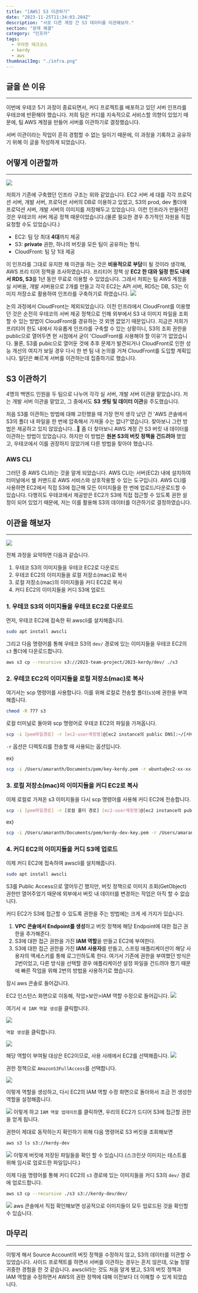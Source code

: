```yaml
---
title: "[AWS] S3 이관하기"
date: "2023-11-25T11:34:03.284Z"
description: "서로 다른 계정 간 S3 데이터를 이관해보자."
section: "문제 해결" 
category: "인프라"
tags:
  - 우아한 테크코스
  - kerdy
  - aws
thumbnailImg: "./infra.png"
---
```


## 글을 쓴 이유
---
이번에 우테코 5기 과정이 종료되면서, 커디 프로젝트를 배포하고 있던 서버 인프라를 우테코에 반환해야 했습니다.
저희 팀은 커디를 지속적으로 서비스할 의향이 있었기 때문에, 팀 AWS 계정을 만들어 서버를 이관하기로 결정했습니다.

서버 이관이라는 작업이 흔히 경험할 수 없는 일이기 때문에, 이 과정을 기록하고 공유하기 위해 이 글을 작성하게 되었습니다.

## 어떻게 이관할까
---
![](https://i.imgur.com/7cwI0Y2.png)

저희가 기존에 구축했던 인프라 구조는 위와 같았습니다. EC2 서버 세 대를 각각 프로덕션 서버, 개발 서버, 프로덕션 서버의 DB로 이용하고 있었고, S3의 prod, dev 폴더에 프로덕션 서버, 개발 서버의 이미지를 저장해두고 있었습니다.
이런 인프라가 만들어진 것은 우테코의 서버 제공 정책 때문이었습니다.(물론 필요한 경우 추가적인 자원을 직접 요청할 수도 있었습니다.)
- EC2: 팀 당 최대 **4대**까지 제공
- S3: **private** 권한, 하나의 버킷을 모든 팀이 공유하는 형식.
- CloudFront: 팀 당 1대 제공

이 인프라를 그대로 유지한 채 이관을 하는 것은 **비용적으로 부담**이 될 것이라 생각해, AWS 프리 티어 정책을 조사하였습니다.
프리티어 정책 상 **EC2 한 대와 일정 한도 내에서 RDS, S3**를 1년 동안 무료로 이용할 수 있었습니다. 그래서 저희는 팀 AWS 계정을 실 서버용, 개발 서버용으로 2개를 만들고 각각 EC2는 API 서버, RDS는 DB, S3는 이미지 저장소로 활용하여 인프라를 구축하기로 하였습니다.
![](https://i.imgur.com/HrPBfD7.png)

논의 과정에서 CloudFront는 제외되었습니다. 이전 인프라에서 CloudFront를 이용했던 것은 순전히 우테코의 서버 제공 정책으로 인해 외부에서 S3 내 이미지 파일을 조회할 수 있는 방법이 CloudFront를 경유하는 것 외엔 없었기 때문입니다. 지금은 저희가 프리티어 한도 내에서 자유롭게 인프라를 구축할 수 있는 상황이니, S3의 조회 권한을 public으로 열어두면 현 시점에서 굳이 'CloudFront를 사용해야 할 이유'가 없었습니다.
물론, S3를 pubic으로 열어둔 것에 추후 문제가 발견되거나 CloudFront로 인한 성능 개선의 여지가 보일 경우 다시 한 번 팀 내 논의를 거쳐 CloudFront를 도입할 계획입니다.
일단은 빠르게 서버를 이관하는데 집중하기로 했습니다.

## S3 이관하기
4명의 백엔드 인원을 두 팀으로 나누어 각각 실 서버, 개발 서버 이관을 맡았습니다. 저는 개발 서버 이관을 맡았고, 그 중에서도 **S3 셋팅 및 데이터 이관**을 주도했습니다.

처음 S3를 이관하는 방법에 대해 고민했을 때 가장 먼저 생각 났던 건 'AWS 콘솔에서 S3의 폴더 내 파일을 한 번에 압축해서 가져올 수는 없나?'였습니다. 찾아보니 그런 방법은 제공하고 있지 않았습니다...🥲
좀 더 찾아보니 AWS 계정 간 S3 버킷 내 데이터를 이관하는 방법이 있었습니다. 
하지만 이 방법은 **원본 S3의 버킷 정책을 건드려야** 했었고, 우테코에서 이를 권장하지 않았기에 다른 방법을 찾아야 했습니다.
### AWS CLI
그러던 중 AWS CLI라는 것을 알게 되었습니다. AWS CLI는 서버(EC2) 내에 설치하여 터미널에서 쉘 커맨드로 AWS 서비스와 상호작용할 수 있는 도구입니다.
AWS CLI를 사용하면 EC2에서 직접 S3에 접근해 모든 이미지들을 한 번에 업로드/다운로드할 수 있습니다. 다행히도 우테코에서 제공받은 EC2가 S3에 직접 접근할 수 있도록 권한 설정이 되어 있었기 때문에, 저는 이를 활용해 S3의 데이터를 이관하기로 결정하였습니다.
## 이관을 해보자
---
![](https://i.imgur.com/xwppPTa.png)

전체 과정을 요약하면 다음과 같습니다.
1. 우테코 S3의 이미지들을 우테코 EC2로 다운로드
2. 우테코 EC2의 이미지들을 로컬 저장소(mac)로 복사
3. 로컬 저장소(mac)의 이미지들을 커디 EC2로 복사
4. 커디 EC2의 이미지들을 커디 S3에 업로드

### 1. 우테코 S3의 이미지들을 우테코 EC2로 다운로드
먼저, 우테코 EC2에 접속한 뒤 awscli를 설치해줍니다.

```bash
sudo apt install awscli
```

그리고 다음 명령어를 통해 우테코 S3의 `dev/` 경로에 있는 이미지들을 우테코 EC2의 `s3` 폴더에 다운로드합니다.

```bash
aws s3 cp --recursive s3://2023-team-project/2023-kerdy/dev/ ./s3
```


### 2. 우테코 EC2의 이미지들을 로컬 저장소(mac)로 복사
여기서는 scp 명령어를 사용합니다.
이를 위해 로컬로 전송할 폴더(`s3`)에 권한을 부여해줍니다.

```bash
chmod -R 777 s3
```
로컬 터미널로 돌아와 scp 명령어로 우테코 EC2의 파일을 가져옵니다.
```bash
scp -i [pem파일경로] -r [ec2-user계정명]@[ec2 instance의 public DNS]:~/[서버 폴더 경로] [로컬 폴더 경로]
```

<aside>

`-r` 옵션은 디렉토리를 전송할 때 사용되는 옵션입니다.

</aside>

ex)
```bash
scp -i /Users/amaranth/Documents/pem/key-kerdy.pem -r ubuntu@ec2-xx-xx-xx-xx.ap-northeast-2.compute.amazonaws.com:/home/ubuntu/s3 /Users/amaranth/Documents
```
### 3.  로컬 저장소(mac)의 이미지들을 커디 EC2로 복사
이제 로컬로 가져온 s3 이미지들을 다시 scp 명령어를 사용해 커디 EC2에 전송합니다.

```bash
scp -i [pem파일경로] -r [로컬 폴더 경로] [ec2-user계정명]@[ec2 instance의 public DNS]:~/[서버 폴더 경로]
```

ex)

```bash
scp -i /Users/amaranth/Documents/pem/kerdy-dev-key.pem -r /Users/amaranth/Documents/s3 ubuntu@ec2-xx-xx-xx-xx.ap-northeast-2.compute.amazonaws.com:/home/ubuntu
```

### 4. 커디 EC2의 이미지들을 커디 S3에 업로드
이제 커디 EC2에 접속하여 awscli를 설치해줍니다.
```bash
sudo apt install awscli
```

S3를 Public Access으로 열어두긴 했지만, 버킷 정책으로 이미지 조회(GetObject) 권한만 열어주었기 때문에 외부에서 버킷 내 데이터를 변경하는 작업은 아직 할 수 없습니다.

커디 EC2가 S3에 접근할 수 있도록 권한을 주는 방법에는 크게 세 가지가 있습니다.
1. **VPC 콘솔에서 Endpoint를 생성**하고 버킷 정책에 해당 Endpoint에 대한 접근 권한을 추가해준다.
2. S3에 대한 접근 권한을 가진 **IAM 역할**을 만들고 EC2에 부여한다.
3. S3에 대한 접근 권한을 가진 **IAM 사용자**를 만들고, 스프링 애플리케이션이 해당 사용자의 액세스키를 통해 로그인하도록 한다.
여기서 기존에 권한을 부여했던 방식은 2번이었고, 다른 방식을 선택할 경우 애플리케이션 설정 파일을 건드려야 했기 때문에 빠른 작업을 위해 2번의 방법을 사용하기로 했습니다.

잠시 aws 콘솔로 들어갑니다.

EC2 인스턴스 화면으로 이동해, 작업>보안>IAM 역할 수정으로 들어갑니다.
![](https://i.imgur.com/matsDbF.png)

여기서 `새 IAM 역할 생성`을 클릭합니다.

![](https://i.imgur.com/8PeJY4C.png)

`역할 생성`을 클릭합니다.

![](https://i.imgur.com/2Ea6lHf.png)

해당 역할이 부여될 대상은 EC2이므로, 사용 사례에서 EC2를 선택해줍니다.
![](https://i.imgur.com/yaoNgAL.png)


권한 정책으로 `AmazonS3FullAccess`를 선택합니다.

![](https://i.imgur.com/qWSa5N8.png)

이렇게 역할을 생성하고, 다시 EC2의 IAM 역할 수정 화면으로 돌아와서 조금 전 생성한 역할을 설정해줍니다.

![](https://i.imgur.com/s0iaCRh.png)
이렇게 하고 `IAM 역할 업데이트`를 클릭하면, 우리의 EC2가 드디어 S3에 접근할 권한을 얻게 됩니다.

권한이 제대로 동작하는지 확인하기 위해 다음 명령어로 S3 버킷을 조회해보면

```bash
aws s3 ls s3://kerdy-dev
```
![](https://i.imgur.com/w4N6ov3.png)
이렇게 버킷에 저장된 파일들을 확인 할 수 있습니다.(스크린샷 이미지는 테스트를 위해 임시로 업로드한 파일입니다.)

이제 다음 명령어를 통해 커디 EC2의 `s3` 경로에 있는 이미지들을 커디 S3의 `dev/` 경로에 업로드합니다.

```bash
aws s3 cp --recursive ./s3 s3://kerdy-dev/dev/
```

![](https://i.imgur.com/90IZKAA.png)
aws 콘솔에서 직접 확인해보면 성공적으로 이미지들이 모두 업로드된 것을 확인할 수 있습니다.
## 마무리
---
이렇게 해서 Source Account의 버킷 정책을 수정하지 않고, S3의 데이터를 이관할 수 있었습니다.
사이드 프로젝트를 하면서 서버를 이관하는 경우는 흔치 않은데, 오늘 정말 귀중한 경험을 한 것 같습니다.
awscli라는 것도 처음 알게 됐고, S3의 버킷 정책과 IAM 역할을 수정하면서 AWS의 권한 정책에 대해 이전보다 더 이해할 수 있게 되었습니다.